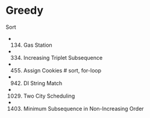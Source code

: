 # Greedy
Sort
- 134. Gas Station
- 334. Increasing Triplet Subsequence
- 455. Assign Cookies        # sort, for-loop
- 942. DI String Match
- 1029. Two City Scheduling
- 1403. Minimum Subsequence in Non-Increasing Order

